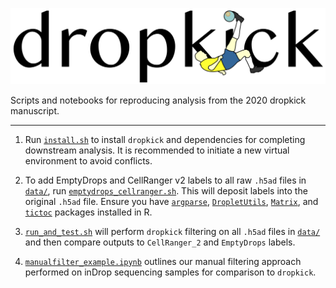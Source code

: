 ![Alt text](data/dropkick_logo.png)

Scripts and notebooks for reproducing analysis from the 2020 dropkick manuscript.

---

1. Run [`install.sh`](install.sh) to install `dropkick` and dependencies for completing downstream analysis. It is recommended to initiate a new virtual environment to avoid conflicts.

2. To add EmptyDrops and CellRanger v2 labels to all raw `.h5ad` files in [`data/`](data/), run [`emptydrops_cellranger.sh`](emptydrops_cellranger.sh). This will deposit labels into the original `.h5ad` file. Ensure you have [`argparse`](https://www.rdocumentation.org/packages/argparse/versions/2.0.1), [`DropletUtils`](https://bioconductor.org/packages/release/bioc/html/DropletUtils.html), [`Matrix`](https://www.rdocumentation.org/packages/Matrix/versions/1.2-18), and [`tictoc`](https://www.rdocumentation.org/packages/tictoc/versions/1.0) packages installed in R.

3. [`run_and_test.sh`](run_and_test.sh) will perform `dropkick` filtering on all `.h5ad` files in [`data/`](data/) and then compare outputs to `CellRanger_2` and `EmptyDrops` labels.

4. [`manualfilter_example.ipynb`](manualfilter_example.ipynb) outlines our manual filtering approach performed on inDrop sequencing samples for comparison to `dropkick`.
